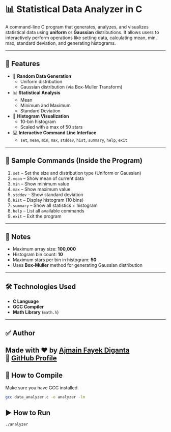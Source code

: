 # 📊 Statistical Data Analyzer in C

A command-line C program that generates, analyzes, and visualizes statistical data using **uniform** or **Gaussian** distributions. It allows users to interactively perform operations like setting data, calculating mean, min, max, standard deviation, and generating histograms.

---

## 🚀 Features

- 🔢 **Random Data Generation**
  - Uniform distribution
  - Gaussian distribution (via Box-Muller Transform)
- 📊 **Statistical Analysis**
  - Mean
  - Minimum and Maximum
  - Standard Deviation
- 🌟 **Histogram Visualization**
  - 10-bin histogram
  - Scaled with a max of 50 stars
- 💻 **Interactive Command Line Interface**
  - `set`, `mean`, `min`, `max`, `stddev`, `hist`, `summary`, `help`, `exit`

---

## 📝 Sample Commands (Inside the Program)

1. `set` – Set the size and distribution type (Uniform or Gaussian)
2. `mean` – Show mean of current data
3. `min` – Show minimum value
4. `max` – Show maximum value
5. `stddev` – Show standard deviation
6. `hist` – Display histogram (10 bins)
7. `summary` – Show all statistics + histogram
8. `help` – List all available commands
9. `exit` – Exit the program

---

## 📌 Notes

- Maximum array size: **100,000**
- Histogram bin count: **10**
- Maximum stars per bin in histogram: **50**
- Uses **Box-Muller** method for generating Gaussian distribution
---

## 🛠 Technologies Used

- **C Language**
- **GCC Compiler**
- **Math Library** (`math.h`)
---


## ✅ Author

Made with ❤️ by [Ajmain Fayek Diganta](https://github.com/DIGANTA100)  
🔗 [GitHub Profile](https://github.com/DIGANTA100)
---

## 🔧 How to Compile

Make sure you have GCC installed.

```bash
gcc data_analyzer.c -o analyzer -lm
```

## ▶️ How to Run
```bash
./analyzer
```
